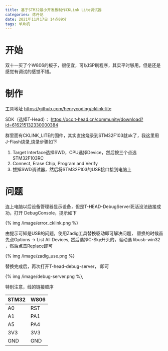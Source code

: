 ```yaml
---
title: 基于STM32最小开发板制作CKLink Lite调试器
categories: 炼丹记
date: 2021年11月17日 14点09分
tags: 单片机
---
```


# 开始
双十一买了个W806的板子，很便宜，可以ISP刷程序，其实平时够用，但是还是感觉有调试的感觉不错。

# 制作
工具地址 https://github.com/henrycoding/cklink-lite

SDK（选择T-Head）： https://occ.t-head.cn/community/download?id=616215132330000384  

群里面有CKLINK_LITE的固件，其实直接烧录到STM32F103就ok了，我这里用J-Flash烧录,烧录步骤如下

1. Target Interface选择SWD，CPU选择Device，然后按三个点选STM32F103RC
2. Connect, Erase Chip, Program and Verify
3. 拔掉SWD调试器，然后将STM32F103的USB接口接到电脑上

# 问题

连上电脑以后设备管理器显示设备，但是T-HEAD-DebugServer死活没法链接成功，打开 DebugConsole，提示如下

{% img /image/error_cklink.png %}

由提示可知是USB的问题，使用Zadig工具替换驱动即可解决问题， 替换的时候首先点Options -> List All Devices,
然后选择C-Sky开头的，驱动选 libusb-win32 ，然后点击Replace即可

{% img /image/zadig_use.png %}

替换完成后，再次打开T-head-debug-server， 即可

{% img /image/debug-server.png %},

特别注意，线的链接顺序

|  STM32   | W806  |
|  ----  | ----  |
| A0  | RST |
| A1  | PA1 |
| A5  | PA4 |
| 3V3 | 3V3 |
| GND | GND |

 
